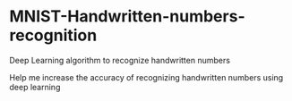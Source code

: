 # MNIST-Handwritten-numbers-recognition
Deep Learning algorithm to recognize handwritten numbers

Help me increase the accuracy of recognizing handwritten numbers using deep learning
